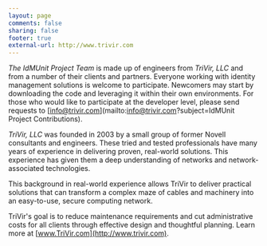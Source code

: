 ```yaml
---
layout: page
comments: false
sharing: false
footer: true
external-url: http://www.trivir.com
---
```

*The IdMUnit Project Team* is made up of engineers from *TriVir, LLC* and from a number of their clients and partners.  Everyone working with identity management solutions is welcome to participate.  Newcomers may start by downloading the code and leveraging it within their own environments.  For those who would like to participate at the developer level, please send requests to [info@trivir.com](mailto:info@trivir.com?subject=IdMUnit Project Contributions).

*TriVir, LLC* was founded in 2003 by a small group of former Novell consultants and engineers. These tried and tested professionals have many years of experience in delivering proven, real-world solutions. This experience has given them a deep understanding of networks and network-associated technologies.  

This background in real-world experience allows TriVir to deliver practical solutions that can transform a complex maze of cables and machinery into an easy-to-use, secure computing network. 

TriVir's goal is to reduce maintenance requirements and cut administrative costs for all clients through effective design and thoughtful planning.  Learn more at [www.TriVir.com](http://www.trivir.com).
